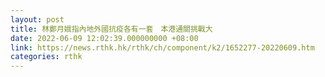 ```yaml
---
layout: post
title: 林鄭月娥指內地外國抗疫各有一套　本港通關挑戰大
date: 2022-06-09 12:02:39.000000000 +08:00
link: https://news.rthk.hk/rthk/ch/component/k2/1652277-20220609.htm
categories: rthk
---
```



